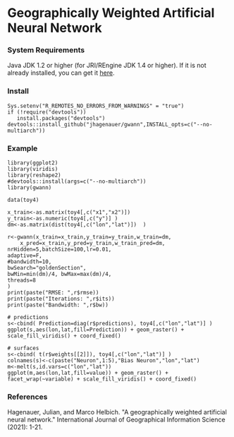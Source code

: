 # Geographically Weighted Artificial Neural Network

### System Requirements

Java JDK 1.2 or higher (for JRI/REngine JDK 1.4 or higher). If it is not already installed, you can get it [here](https://www.oracle.com/java/technologies/javase-downloads.html).

### Install
    Sys.setenv("R_REMOTES_NO_ERRORS_FROM_WARNINGS" = "true")
    if (!require("devtools"))
       install.packages("devtools")
    devtools::install_github("jhagenauer/gwann",INSTALL_opts=c("--no-multiarch"))
    
### Example

    library(ggplot2)
    library(viridis)
    library(reshape2)
    #devtools::install(args=c("--no-multiarch"))
    library(gwann)

    data(toy4)

    x_train<-as.matrix(toy4[,c("x1","x2")])
    y_train<-as.numeric(toy4[,c("y")] )
    dm<-as.matrix(dist(toy4[,c("lon","lat")])  )

    r<-gwann(x_train=x_train,y_train=y_train,w_train=dm,
    	x_pred=x_train,y_pred=y_train,w_train_pred=dm,
	nrHidden=5,batchSize=100,lr=0.01,
	adaptive=F,
	#bandwidth=10,
	bwSearch="goldenSection",
	bwMin=min(dm)/4, bwMax=max(dm)/4, 
	threads=8
    )
    print(paste("RMSE: ",r$rmse))
    print(paste("Iterations: ",r$its))
    print(paste("Bandwidth: ",r$bw))

    # predictions
    s<-cbind( Prediction=diag(r$predictions), toy4[,c("lon","lat")] )
    ggplot(s,aes(lon,lat,fill=Prediction)) + geom_raster() + scale_fill_viridis() + coord_fixed()

    # surfaces
    s<-cbind( t(r$weights[[2]]), toy4[,c("lon","lat")] )
    colnames(s)<-c(paste("Neuron",1:5),"Bias Neuron","lon","lat")
    m<-melt(s,id.vars=c("lon","lat"))
    ggplot(m,aes(lon,lat,fill=value)) + geom_raster() + facet_wrap(~variable) + scale_fill_viridis() + coord_fixed()

### References

Hagenauer, Julian, and Marco Helbich. "A geographically weighted artificial neural network." International Journal of Geographical Information Science (2021): 1-21.
